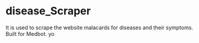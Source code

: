 # disease_Scraper
It is used to scrape the website malacards for diseases and their symptoms.
Built for Medbot.
yo
